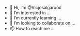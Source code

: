 - 👋 Hi, I’m @Vicjosalgarood
- 👀 I’m interested in ...
- 🌱 I’m currently learning ...
- 💞️ I’m looking to collaborate on ...
- 📫 How to reach me ...

<!---
Vicjosalgarood/Vicjosalgarood is a ✨ special ✨ repository because its `README.md` (this file) appears on your GitHub profile.
You can click the Preview link to take a look at your changes.
--->
